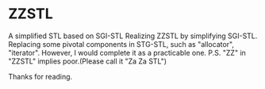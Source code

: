 # ZZSTL
  A simplified STL based on SGI-STL
  Realizing ZZSTL by simplifying SGI-STL.
  Replacing some pivotal components in STG-STL, such as "allocator", "iterator".
  However, I would complete it as a practicable one.
P.S.
  "ZZ" in "ZZSTL" implies poor.(Please call it "Za Za STL")
  
 Thanks for reading.
